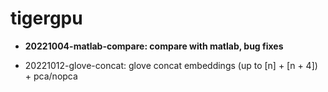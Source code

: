 
# tigergpu

- __20221004-matlab-compare: compare with matlab, bug fixes__

- 20221012-glove-concat: glove concat embeddings (up to [n] + [n + 4]) + pca/nopca